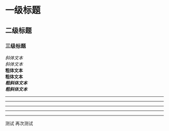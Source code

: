 # 一级标题
## 二级标题
### 三级标题
*斜体文本*<br>
_斜体文本_<br>
**粗体文本**<br>
__粗体文本__<br>
***粗斜体文本***<br>
___粗斜体文本___<br>
***
* * *
*****
- - -
------
测试
再次测试
